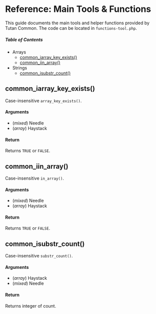 # Reference: Main Tools & Functions

This guide documents the main tools and helper functions provided by Tutan Common. The code can be located in `functions-tool.php`.



##### Table of Contents


 * Arrays
   * [common_iarray_key_exists()](#common_iarray_key_exists)
   * [common_iin_array()](#common_iin_array)   
 * Strings    
   * [common_isubstr_count()](#common_isubstr_count)   



## common_iarray_key_exists()

Case-insensitive `array_key_exists()`.

#### Arguments

 * (*mixed*) Needle
 * (*array*) Haystack

#### Return

Returns `TRUE` or `FALSE`.



## common_iin_array()

Case-insensitive `in_array()`.

#### Arguments

 * (*mixed*) Needle
 * (*array*) Haystack

#### Return

Returns `TRUE` or `FALSE`.



## common_isubstr_count()

Case-insensitive `substr_count()`.

#### Arguments

 * (*array*) Haystack
 * (*mixed*) Needle

#### Return

Returns integer of count.
